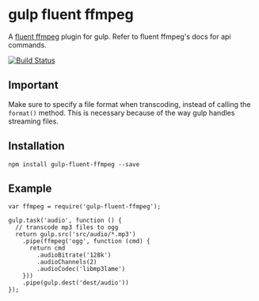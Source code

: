 gulp fluent ffmpeg
==================

A [fluent ffmpeg](https://github.com/fluent-ffmpeg/node-fluent-ffmpeg) plugin for gulp.
Refer to fluent ffmpeg's docs for api commands.

[![Build Status](https://travis-ci.org/psirenny/gulp-fluent-ffmpeg.png?branch=master)](https://travis-ci.org/psirenny/gulp-fluent-ffmpeg)

Important
---------

Make sure to specify a file format when transcoding, instead of calling the `format()` method. This is necessary because of the way gulp handles streaming files.

Installation
------------

    npm install gulp-fluent-ffmpeg --save

Example
-------

    var ffmpeg = require('gulp-fluent-ffmpeg');

    gulp.task('audio', function () {
      // transcode mp3 files to ogg
      return gulp.src('src/audio/*.mp3')
        .pipe(ffmpeg('ogg', function (cmd) {
          return cmd
            .audioBitrate('128k')
            .audioChannels(2)
            .audioCodec('libmp3lame')
        }))
        .pipe(gulp.dest('dest/audio'))
    });
